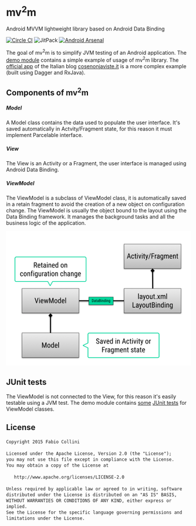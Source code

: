 # mv<sup>2</sup>m
Android MVVM lightweight library based on Android Data Binding

[![Circle CI](https://circleci.com/gh/fabioCollini/mv2m/tree/master.svg?style=svg)](https://circleci.com/gh/fabioCollini/mv2m/tree/master)
![JitPack](https://img.shields.io/github/tag/fabioCollini/mv2m.svg?label=JitPack)
[![Android Arsenal](https://img.shields.io/badge/Android%20Arsenal-mv2m-brightgreen.svg?style=flat)](http://android-arsenal.com/details/1/2524)

The goal of mv<sup>2</sup>m is to simplify JVM testing of an Android application.
The [demo module](/demo) contains a simple example of usage of mv<sup>2</sup>m library.
The [official app](https://github.com/commit-non-javisti/CoseNonJavisteAndroidApp) of the Italian blog [cosenonjaviste.it](http://cosenonjaviste.it) is a more complex example (built using Dagger and RxJava).
 
## Components of mv<sup>2</sup>m

##### Model
A Model class contains the data used to populate the user interface. It's saved automatically in Actvity/Fragment state, for this reason it must implement Parcelable interface.  

##### View
The View is an Activity or a Fragment, the user interface is managed using Android Data Binding.

##### ViewModel
The ViewModel is a subclass of ViewModel class, it is automatically saved in a retain fragment to avoid the creation of a new object on configuration change. 
The ViewModel is usually the object bound to the layout using the Data Binding framework.
It manages the background tasks and all the business logic of the application.  

![mv2m class diagram](/mv2m-class-diagram.png)

## JUnit tests
The ViewModel is not connected to the View, for this reason it's easily testable using a JVM test.
The demo module contains 
[some](https://github.com/fabioCollini/mv2m/blob/master/demo/src/test/java/it/cosenonjaviste/demomv2m/core/detail/NoteViewModelTest.java)
[JUnit tests](https://github.com/fabioCollini/mv2m/blob/master/demo/src/test/java/it/cosenonjaviste/demomv2m/core/list/NoteListViewModelTest.java)
 for ViewModel classes.

<!--
## ActivityAware

passaggio parametri come model

esempio converter euro dollaro
viewmodel, model
test junit
activityaware
async
rxjava
-->

## License

    Copyright 2015 Fabio Collini

    Licensed under the Apache License, Version 2.0 (the "License");
    you may not use this file except in compliance with the License.
    You may obtain a copy of the License at

       http://www.apache.org/licenses/LICENSE-2.0

    Unless required by applicable law or agreed to in writing, software
    distributed under the License is distributed on an "AS IS" BASIS,
    WITHOUT WARRANTIES OR CONDITIONS OF ANY KIND, either express or implied.
    See the License for the specific language governing permissions and
    limitations under the License.
